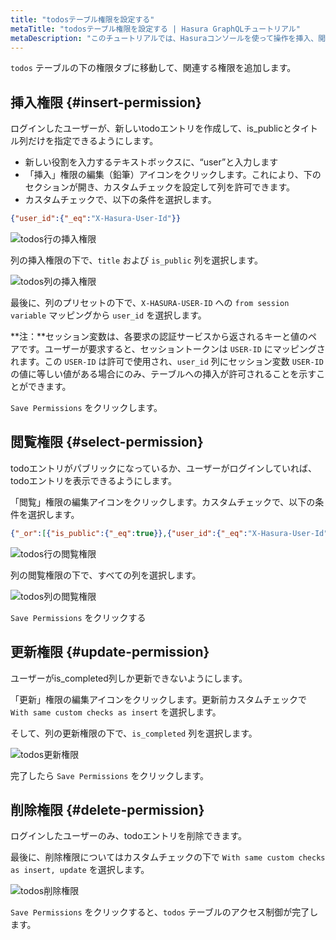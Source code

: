 ```yaml
---
title: "todosテーブル権限を設定する"
metaTitle: "todosテーブル権限を設定する | Hasura GraphQLチュートリアル"
metaDescription: "このチュートリアルでは、Hasuraコンソールを使って操作を挿入、閲覧、更新、削除するため、todosテーブルに権限を設定する方法を学びます"
---
```


`todos` テーブルの下の権限タブに移動して、関連する権限を追加します。

## 挿入権限 {#insert-permission}

ログインしたユーザーが、新しいtodoエントリを作成して、is_publicとタイトル列だけを指定できるようにします。

- 新しい役割を入力するテキストボックスに、“user”と入力します
- 「挿入」権限の編集（鉛筆）アイコンをクリックします。これにより、下のセクションが開き、カスタムチェックを設定して列を許可できます。
- カスタムチェックで、以下の条件を選択します。

```json
{"user_id":{"_eq":"X-Hasura-User-Id"}}
```

![todos行の挿入権限](https://graphql-engine-cdn.hasura.io/learn-hasura/assets/graphql-hasura/todos-table-row-permission-insert.png)

列の挿入権限の下で、`title` および `is_public` 列を選択します。

![todos列の挿入権限](https://graphql-engine-cdn.hasura.io/learn-hasura/assets/graphql-hasura/todos-insert-column-permission.png)

最後に、列のプリセットの下で、`X-HASURA-USER-ID` への `from session variable` マッピングから `user_id` を選択します。

**注：**セッション変数は、各要求の認証サービスから返されるキーと値のペアです。ユーザーが要求すると、セッショントークンは `USER-ID` にマッピングされます。この `USER-ID` は許可で使用され、`user_id` 列にセッション変数 `USER-ID` の値に等しい値がある場合にのみ、テーブルへの挿入が許可されることを示すことができます。

`Save Permissions` をクリックします。

## 閲覧権限 {#select-permission}

todoエントリがパブリックになっているか、ユーザーがログインしていれば、todoエントリを表示できるようにします。

「閲覧」権限の編集アイコンをクリックします。カスタムチェックで、以下の条件を選択します。

```json
{"_or":[{"is_public":{"_eq":true}},{"user_id":{"_eq":"X-Hasura-User-Id"}}]}
```

![todos行の閲覧権限](https://graphql-engine-cdn.hasura.io/learn-hasura/assets/graphql-hasura/todos-select-permission-row.png)

列の閲覧権限の下で、すべての列を選択します。

![todos列の閲覧権限](https://graphql-engine-cdn.hasura.io/learn-hasura/assets/graphql-hasura/todos-select-permission-column.png)

`Save Permissions` をクリックする

## 更新権限 {#update-permission}

ユーザーがis_completed列しか更新できないようにします。

「更新」権限の編集アイコンをクリックします。更新前カスタムチェックで `With same custom checks as insert` を選択します。

そして、列の更新権限の下で、`is_completed` 列を選択します。

![todos更新権限](https://graphql-engine-cdn.hasura.io/learn-hasura/assets/graphql-hasura/todos-update-permission-pre-update.png)

完了したら `Save Permissions` をクリックします。

## 削除権限 {#delete-permission}

ログインしたユーザーのみ、todoエントリを削除できます。

最後に、削除権限についてはカスタムチェックの下で `With same custom checks as insert, update` を選択します。

![todos削除権限](https://graphql-engine-cdn.hasura.io/learn-hasura/assets/graphql-hasura/todos-delete-permission.png)

`Save Permissions` をクリックすると、`todos` テーブルのアクセス制御が完了します。

